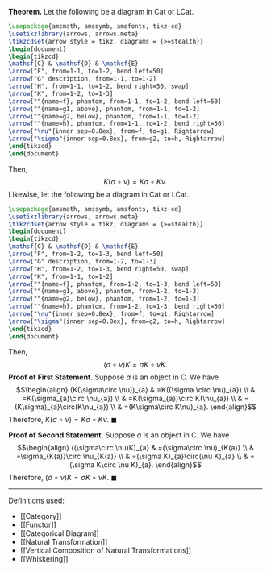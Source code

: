 **Theorem.** Let the following be a diagram in $\mathsf{Cat}$ or $\mathsf{LCat}$.

```tikz
\usepackage{amsmath, amssymb, amsfonts, tikz-cd}
\usetikzlibrary{arrows, arrows.meta}
\tikzcdset{arrow style = tikz, diagrams = {>=stealth}}
\begin{document}
\begin{tikzcd}
\mathsf{C} & \mathsf{D} & \mathsf{E}
\arrow["F", from=1-1, to=1-2, bend left=50]
\arrow["G" description, from=1-1, to=1-2]
\arrow["H", from=1-1, to=1-2, bend right=50, swap]
\arrow["K", from=1-2, to=1-3]
\arrow[""{name=f}, phantom, from=1-1, to=1-2, bend left=50]
\arrow[""{name=g1, above}, phantom, from=1-1, to=1-2]
\arrow[""{name=g2, below}, phantom, from=1-1, to=1-2]
\arrow[""{name=h}, phantom, from=1-1, to=1-2, bend right=50]
\arrow["\nu"{inner sep=0.8ex}, from=f, to=g1, Rightarrow]
\arrow["\sigma"{inner sep=0.8ex}, from=g2, to=h, Rightarrow]
\end{tikzcd}
\end{document}
```

Then, $$K(\sigma\circ \nu)=K\sigma\circ K\nu.$$Likewise, let the following be a diagram in $\mathsf{Cat}$ or $\mathsf{LCat}$.

```tikz
\usepackage{amsmath, amssymb, amsfonts, tikz-cd}
\usetikzlibrary{arrows, arrows.meta}
\tikzcdset{arrow style = tikz, diagrams = {>=stealth}}
\begin{document}
\begin{tikzcd}
\mathsf{C} & \mathsf{D} & \mathsf{E}
\arrow["F", from=1-2, to=1-3, bend left=50]
\arrow["G" description, from=1-2, to=1-3]
\arrow["H", from=1-2, to=1-3, bend right=50, swap]
\arrow["K", from=1-1, to=1-2]
\arrow[""{name=f}, phantom, from=1-2, to=1-3, bend left=50]
\arrow[""{name=g1, above}, phantom, from=1-2, to=1-3]
\arrow[""{name=g2, below}, phantom, from=1-2, to=1-3]
\arrow[""{name=h}, phantom, from=1-2, to=1-3, bend right=50]
\arrow["\nu"{inner sep=0.8ex}, from=f, to=g1, Rightarrow]
\arrow["\sigma"{inner sep=0.8ex}, from=g2, to=h, Rightarrow]
\end{tikzcd}
\end{document}
```

Then, $$(\sigma\circ \nu)K=\sigma K\circ \nu K.$$
**Proof of First Statement.** Suppose $a$ is an object in $\mathsf{C}$. We have
$$\begin{align}
(K(\sigma\circ \nu))_{a} & =K((\sigma \circ \nu)_{a}) \\
 & =K(\sigma_{a}\circ \nu_{a}) \\
 & =K(\sigma_{a})\circ K(\nu_{a}) \\
 & =(K\sigma)_{a}\circ(K\nu_{a}) \\
 & =(K\sigma\circ K\nu)_{a}.
\end{align}$$
Therefore, $K(\sigma\circ \nu)=K\sigma\circ K\nu$. $\blacksquare$

**Proof of Second Statement.** Suppose $a$ is an object in $\mathsf{C}$. We have
$$\begin{align}
((\sigma\circ \nu)K)_{a} & =(\sigma\circ \nu)_{K(a)} \\
 & =\sigma_{K(a)}\circ \nu_{K(a)} \\
 & =(\sigma K)_{a}\circ(\nu K)_{a} \\
 & =(\sigma K\circ \nu K)_{a}.
\end{align}$$
Therefore, $(\sigma\circ \nu)K=\sigma K\circ \nu K$. $\blacksquare$
***
Definitions used:
- [[Category]]
- [[Functor]]
- [[Categorical Diagram]]
- [[Natural Transformation]]
- [[Vertical Composition of Natural Transformations]]
- [[Whiskering]]